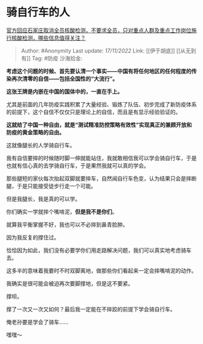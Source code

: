 # 骑自行车的人
[官方回应石家庄取消全员核酸检测，不要求全员，只对重点人群及重点工作岗位施行核酸检测，哪些信息值得关注？](https://www.zhihu.com/question/566614625/answer/2759955335)

> Author: #Anonymity
> Last update: *17/11/2022*
> Link: [[伊于胡底]] [[从无到有]]
> Tag: #防疫
> 沙海拾金:

**考虑这个问题的时候、首先要认清一个事实——中国有将任何地区的任何程度的传染再次清零的自信——包括全国性的“大流行”。**

**这张王牌是内嵌在中国的国体中的，一直在手上。**

尤其是前面的几年防疫实践积累了大量经验、锻炼了队伍、初步完成了新防疫体系的前提下，这个自信不仅仅只是理论上的自信，而且是有显示经验验证的。

**这就给了中国一种自由，就是“测试精准防控策略有效性”实现真正的兼顾开放和防疫的黄金策略的自由。**

这就像腿长的人学骑自行车。

我有自信要摔的时候随时脚一伸就能站住，我就敢相信我可以学会骑自行车，于是也就有信心真的去学骑自行车，于是果然我就可以真的学会。

那些腿短的家伙每次抬起双脚就要摔车，自然闻自行车色变，认为结果只会是摔断腿，于是只能接受徒步行走一个可能。

但是我腿长，我是真的可以学。

你们确实一学就摔个嘴啃泥，**但是我不是你们**。

就算我平衡掌握不好，我也可以不必摔到鼻青脸肿。

因为我反复的撑住过。

恰恰因为如此，我们没有必要学你们用走路解决问题，我们可以真实地考虑骑车去。

这多半的意味着我要时不时双脚离地，做那些你们看起来一定会摔嘴啃泥的动作。

我确实是很可能会被迫再次要脚撑地，但是这不要紧。

撑呗。

撑了一次又一次又如何？最后我一定能在不摔跤的前提下学会骑自行车。

俺老孙要是学会了骑车……

嘿嘿～
